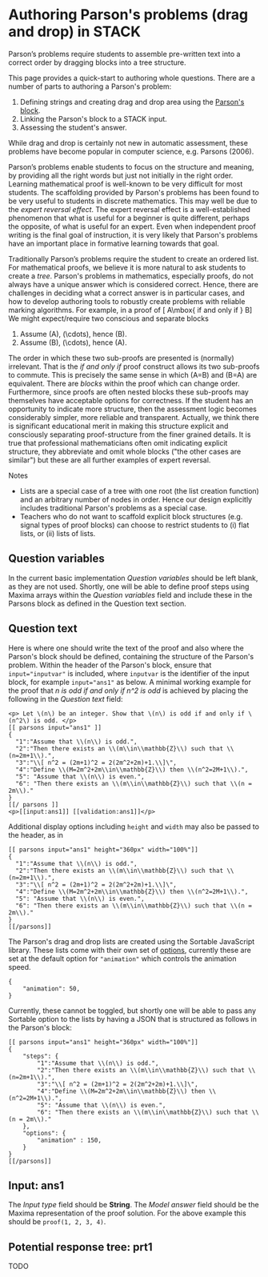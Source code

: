 # Authoring Parson's problems (drag and drop) in STACK

Parson’s problems require students to assemble pre-written text into a correct order by dragging blocks into a tree structure.

This page provides a quick-start to authoring whole questions.  There are a number of parts to authoring a Parson's problem:

1. Defining strings and creating drag and drop area using the [Parson's block](../Authoring/Parsons.md).
2. Linking the Parson's block to a STACK input.
3. Assessing the student's answer.

While drag and drop is certainly not new in automatic assessment, these problems have become popular in computer science, e.g. Parsons (2006).

Parson’s problems enable students to focus on the structure and meaning, by providing all the right words but just not initially in the right order. Learning mathematical proof is well-known to be very difficult for most students. The scaffolding provided by Parson's problems has been found to be very useful to students in discrete mathematics. This may well be due to the _expert reversal effect_. The expert reversal effect is a well-established phenomenon that what is useful for a beginner is quite different, perhaps the opposite, of what is useful for an expert. Even when independent proof writing is the final goal of instruction, it is very likely that Parson's problems have an important place in formative learning towards that goal.

Traditionally Parson’s problems require the student to create an ordered list. For mathematical proofs, we believe it is more natural to ask students to create a _tree_. Parson's problems in mathematics, especially proofs, do not always have a unique answer which is considered correct.
Hence, there are challenges in deciding what a correct answer is in particular cases, and how to develop authoring tools to robustly create problems with reliable marking algorithms.
For example, in a proof of
\[ A\mbox{ if and only if } B\]
We might expect/require two conscious and separate blocks

1.  Assume \(A\), \(\cdots\), hence \(B\).
2.  Assume \(B\), \(\cdots\), hence \(A\).

The order in which these two sub-proofs are presented is (normally) irrelevant.  That is the _if and only if_ proof construct allows its two sub-proofs to commute.  This is precisely the same sense in which \(A=B\) and \(B=A\) are equivalent. There are _blocks_ within the proof which can change order. Furthermore, since proofs are often nested blocks these sub-proofs may themselves have acceptable options for correctness. If the student has an opportunity to indicate more structure, then the assessment logic becomes considerably simpler, more reliable and transparent. Actually, we think there is significant educational merit in making this structure explicit and consciously separating proof-structure from the finer grained details.
It is true that professional mathematicians often omit indicating explicit structure, they abbreviate and omit whole blocks ("the other cases are similar") but these are all further examples of expert reversal.

Notes

* Lists are a special case of a tree with one root (the list creation function) and an arbitrary number of nodes in order.  Hence our design explicitly includes traditional Parson's problems as a special case.
* Teachers who do not want to scaffold explicit block structures (e.g. signal types of proof blocks) can choose to restrict students to (i) flat lists, or (ii) lists of lists.

## Question variables

In the current basic implementation _Question variables_ should be left blank, as they are not used. Shortly, one will be able to define proof steps using Maxima arrays within the _Question variables_ field and include these in the Parsons block as defined in the Question text section.

## Question text

Here is where one should write the text of the proof and also where the Parson's block should be defined, containing the structure of the Parson's problem. Within the header of the Parson's block, ensure that `input="inputvar"` is included, where `inputvar` is the identifier of the input block, for example `input="ans1"` as below. A minimal working example for the proof that _n is odd if and only if n^2 is odd_ is achieved by placing the following in the _Question text_ field:
````
<p> Let \(n\) be an integer. Show that \(n\) is odd if and only if \(n^2\) is odd. </p>
[[ parsons input="ans1" ]]
{ 
  "1":"Assume that \\(n\\) is odd.",
  "2":"Then there exists an \\(m\\in\\mathbb{Z}\\) such that \\(n=2m+1\\).",
  "3":"\\[ n^2 = (2m+1)^2 = 2(2m^2+2m)+1.\\]\",
  "4":"Define \\(M=2m^2+2m\\in\\mathbb{Z}\\) then \\(n^2=2M+1\\).",
  "5": "Assume that \\(n\\) is even.",
  "6": "Then there exists an \\(m\\in\\mathbb{Z}\\) such that \\(n = 2m\\)."
}
[[/ parsons ]]
<p>[[input:ans1]] [[validation:ans1]]</p>
````

Additional display options including `height` and `width` may also be passed to the header, as in 
````
[[ parsons input="ans1" height="360px" width="100%"]]
{ 
  "1":"Assume that \\(n\\) is odd.",
  "2":"Then there exists an \\(m\\in\\mathbb{Z}\\) such that \\(n=2m+1\\).",
  "3":"\\[ n^2 = (2m+1)^2 = 2(2m^2+2m)+1.\\]\",
  "4":"Define \\(M=2m^2+2m\\in\\mathbb{Z}\\) then \\(n^2=2M+1\\).",
  "5": "Assume that \\(n\\) is even.",
  "6": "Then there exists an \\(m\\in\\mathbb{Z}\\) such that \\(n = 2m\\)."
}
[[/parsons]]
````

The Parson's drag and drop lists are created using the Sortable JavaScript library. These lists come with their own set of [options](https://github.com/SortableJS/Sortable#options), currently these are set at the default option for `"animation"` which controls the animation speed.
````
{
    "animation": 50,
}
````
Currently, these cannot be toggled, but shortly one will be able to pass any Sortable option to the lists by having a JSON that is structured as follows in the Parson's block:
````
[[ parsons input="ans1" height="360px" width="100%"]]
{
    "steps": { 
        "1":"Assume that \\(n\\) is odd.",
        "2":"Then there exists an \\(m\\in\\mathbb{Z}\\) such that \\(n=2m+1\\).",
        "3":"\\[ n^2 = (2m+1)^2 = 2(2m^2+2m)+1.\\]\",
        "4":"Define \\(M=2m^2+2m\\in\\mathbb{Z}\\) then \\(n^2=2M+1\\).",
        "5": "Assume that \\(n\\) is even.",
        "6": "Then there exists an \\(m\\in\\mathbb{Z}\\) such that \\(n = 2m\\)."
    },
    "options": {
        "animation" : 150,
    }
}
[[/parsons]]
````


## Input: ans1

The _Input type_ field should be **String**. The _Model answer_ field should be the Maxima representation of the proof solution. For the above example this should be `proof(1, 2, 3, 4)`.

## Potential response tree: prt1

TODO

